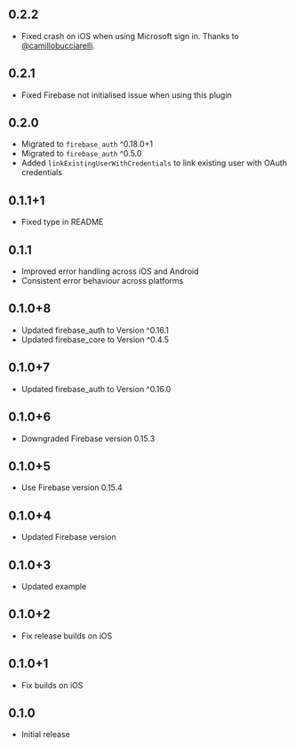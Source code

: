 ## 0.2.2
* Fixed crash on iOS when using Microsoft sign in. Thanks to [@camillobucciarelli](https://github.com/camillobucciarelli).

## 0.2.1
* Fixed Firebase not initialised issue when using this plugin

## 0.2.0
* Migrated to `firebase_auth` ^0.18.0+1
* Migrated to `firebase_auth` ^0.5.0
* Added `linkExistingUserWithCredentials` to link existing user with OAuth credentials

## 0.1.1+1
* Fixed type in README

## 0.1.1
* Improved error handling across iOS and Android
* Consistent error behaviour across platforms

## 0.1.0+8
* Updated firebase_auth to Version ^0.16.1
* Updated firebase_core to Version ^0.4.5

## 0.1.0+7
* Updated firebase_auth to Version ^0.16.0

## 0.1.0+6
* Downgraded Firebase version 0.15.3

## 0.1.0+5
* Use Firebase version 0.15.4

## 0.1.0+4
* Updated Firebase version

## 0.1.0+3
* Updated example

## 0.1.0+2
* Fix release builds on iOS

## 0.1.0+1
* Fix builds on iOS

## 0.1.0
* Initial release
